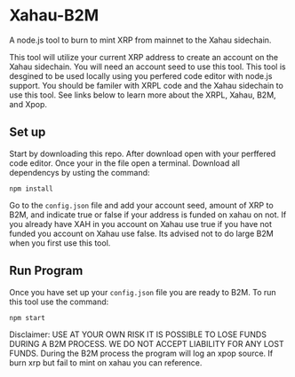 # Xahau-B2M

A node.js tool to burn to mint XRP from mainnet to the Xahau sidechain. 

This tool will utilize your current XRP address to create an account on the Xahau sidechain. You will need an account seed to use this tool. This tool is desgined to be used locally using you perfered code editor with node.js support. You should be familer with XRPL code and the Xahau sidechain to use this tool. See links below to learn more about the XRPL, Xahau, B2M, and Xpop.

## Set up

Start by downloading this repo. After download open with your perffered code editor.
Once your in the file open a terminal. Download all dependencys by usting the command:
```
npm install
```
Go to the `config.json` file and add your account seed, amount of XRP to B2M, and indicate true or false if your address is funded on xahau on not. If you already have XAH in you account on Xahau use true if you have not funded you account on Xahau use false. Its advised not to do large B2M when you first use this tool.

## Run Program
Once you have set up your `config.json` file you are ready to B2M. To run this tool use the command:
```
npm start
```





Disclaimer: USE AT YOUR OWN RISK IT IS POSSIBLE TO LOSE FUNDS DURING A B2M PROCESS. WE DO NOT ACCEPT LIABILITY FOR ANY LOST FUNDS. During the B2M process the program will log an xpop source. If burn xrp but fail to mint on xahau you can reference.
